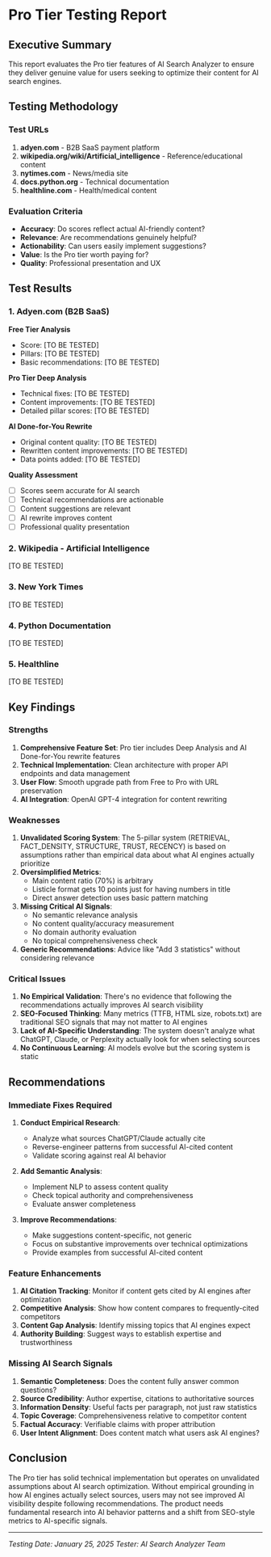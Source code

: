 # Pro Tier Testing Report

## Executive Summary

This report evaluates the Pro tier features of AI Search Analyzer to ensure they
deliver genuine value for users seeking to optimize their content for AI search
engines.

## Testing Methodology

### Test URLs

1. **adyen.com** - B2B SaaS payment platform
2. **wikipedia.org/wiki/Artificial_intelligence** - Reference/educational
   content
3. **nytimes.com** - News/media site
4. **docs.python.org** - Technical documentation
5. **healthline.com** - Health/medical content

### Evaluation Criteria

- **Accuracy**: Do scores reflect actual AI-friendly content?
- **Relevance**: Are recommendations genuinely helpful?
- **Actionability**: Can users easily implement suggestions?
- **Value**: Is the Pro tier worth paying for?
- **Quality**: Professional presentation and UX

## Test Results

### 1. Adyen.com (B2B SaaS)

**Free Tier Analysis**

- Score: [TO BE TESTED]
- Pillars: [TO BE TESTED]
- Basic recommendations: [TO BE TESTED]

**Pro Tier Deep Analysis**

- Technical fixes: [TO BE TESTED]
- Content improvements: [TO BE TESTED]
- Detailed pillar scores: [TO BE TESTED]

**AI Done-for-You Rewrite**

- Original content quality: [TO BE TESTED]
- Rewritten content improvements: [TO BE TESTED]
- Data points added: [TO BE TESTED]

**Quality Assessment**

- [ ] Scores seem accurate for AI search
- [ ] Technical recommendations are actionable
- [ ] Content suggestions are relevant
- [ ] AI rewrite improves content
- [ ] Professional quality presentation

### 2. Wikipedia - Artificial Intelligence

[TO BE TESTED]

### 3. New York Times

[TO BE TESTED]

### 4. Python Documentation

[TO BE TESTED]

### 5. Healthline

[TO BE TESTED]

## Key Findings

### Strengths

1. **Comprehensive Feature Set**: Pro tier includes Deep Analysis and AI
   Done-for-You rewrite features
2. **Technical Implementation**: Clean architecture with proper API endpoints
   and data management
3. **User Flow**: Smooth upgrade path from Free to Pro with URL preservation
4. **AI Integration**: OpenAI GPT-4 integration for content rewriting

### Weaknesses

1. **Unvalidated Scoring System**: The 5-pillar system (RETRIEVAL, FACT_DENSITY,
   STRUCTURE, TRUST, RECENCY) is based on assumptions rather than empirical data
   about what AI engines actually prioritize
2. **Oversimplified Metrics**:
   - Main content ratio (70%) is arbitrary
   - Listicle format gets 10 points just for having numbers in title
   - Direct answer detection uses basic pattern matching
3. **Missing Critical AI Signals**:
   - No semantic relevance analysis
   - No content quality/accuracy measurement
   - No domain authority evaluation
   - No topical comprehensiveness check
4. **Generic Recommendations**: Advice like "Add 3 statistics" without
   considering relevance

### Critical Issues

1. **No Empirical Validation**: There's no evidence that following the
   recommendations actually improves AI search visibility
2. **SEO-Focused Thinking**: Many metrics (TTFB, HTML size, robots.txt) are
   traditional SEO signals that may not matter to AI engines
3. **Lack of AI-Specific Understanding**: The system doesn't analyze what
   ChatGPT, Claude, or Perplexity actually look for when selecting sources
4. **No Continuous Learning**: AI models evolve but the scoring system is static

## Recommendations

### Immediate Fixes Required

1. **Conduct Empirical Research**:
   - Analyze what sources ChatGPT/Claude actually cite
   - Reverse-engineer patterns from successful AI-cited content
   - Validate scoring against real AI behavior

2. **Add Semantic Analysis**:
   - Implement NLP to assess content quality
   - Check topical authority and comprehensiveness
   - Evaluate answer completeness

3. **Improve Recommendations**:
   - Make suggestions content-specific, not generic
   - Focus on substantive improvements over technical optimizations
   - Provide examples from successful AI-cited content

### Feature Enhancements

1. **AI Citation Tracking**: Monitor if content gets cited by AI engines after
   optimization
2. **Competitive Analysis**: Show how content compares to frequently-cited
   competitors
3. **Content Gap Analysis**: Identify missing topics that AI engines expect
4. **Authority Building**: Suggest ways to establish expertise and
   trustworthiness

### Missing AI Search Signals

1. **Semantic Completeness**: Does the content fully answer common questions?
2. **Source Credibility**: Author expertise, citations to authoritative sources
3. **Information Density**: Useful facts per paragraph, not just raw statistics
4. **Topic Coverage**: Comprehensiveness relative to competitor content
5. **Factual Accuracy**: Verifiable claims with proper attribution
6. **User Intent Alignment**: Does content match what users ask AI engines?

## Conclusion

The Pro tier has solid technical implementation but operates on unvalidated
assumptions about AI search optimization. Without empirical grounding in how AI
engines actually select sources, users may not see improved AI visibility
despite following recommendations. The product needs fundamental research into
AI behavior patterns and a shift from SEO-style metrics to AI-specific signals.

---

_Testing Date: January 25, 2025_ _Tester: AI Search Analyzer Team_
